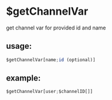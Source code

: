 # $getChannelVar
get channel var for provided id and name
## usage:
```js
$getChannelVar[name;id (optional)]
```
## example: 
```js
$getChannelVar[user;$channelID[]]
```
